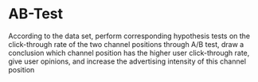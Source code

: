 # AB-Test
According to the data set, perform corresponding hypothesis tests on the click-through rate of the two channel positions through A/B test, draw a conclusion which channel position has the higher user click-through rate, give user opinions, and increase the advertising intensity of this channel position
